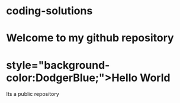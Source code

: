 # coding-solutions
<html>
  <h1> Welcome to my github repository </h1>
  <h1> style="background-color:DodgerBlue;">Hello World </h1>
  Its a public repository <br> 
  
</html>
</html>

